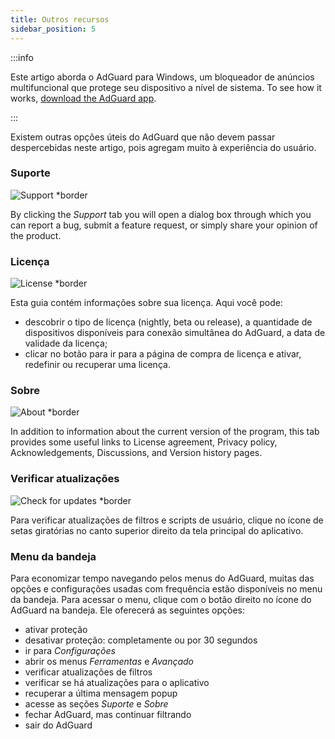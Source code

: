 ```yaml
---
title: Outros recursos
sidebar_position: 5
---
```


:::info

Este artigo aborda o AdGuard para Windows, um bloqueador de anúncios multifuncional que protege seu dispositivo a nível de sistema. To see how it works, [download the AdGuard app](https://agrd.io/download-kb-adblock).

:::

Existem outras opções úteis do AdGuard que não devem passar despercebidas neste artigo, pois agregam muito à experiência do usuário.

### Suporte

![Support \*border](https://cdn.adtidy.org/content/kb/ad_blocker/windows/other_features/support.png)

By clicking the _Support_ tab you will open a dialog box through which you can report a bug, submit a feature request, or simply share your opinion of the product.

### Licença

![License \*border](https://cdn.adtidy.org/content/kb/ad_blocker/windows/other_features/license.png)

Esta guia contém informações sobre sua licença. Aqui você pode:

- descobrir o tipo de licença (nightly, beta ou release), a quantidade de dispositivos disponíveis para conexão simultânea do AdGuard, a data de validade da licença;
- clicar no botão para ir para a página de compra de licença e ativar, redefinir ou recuperar uma licença.

### Sobre

![About \*border](https://cdn.adtidy.org/content/kb/ad_blocker/windows/other_features/about.png)

In addition to information about the current version of the program, this tab provides some useful links to License agreement, Privacy policy, Acknowledgements, Discussions, and Version history pages.

### Verificar atualizações

![Check for updates \*border](https://cdn.adtidy.org/content/kb/ad_blocker/windows/other_features/updates.png)

Para verificar atualizações de filtros e scripts de usuário, clique no ícone de setas giratórias no canto superior direito da tela principal do aplicativo.

### Menu da bandeja

Para economizar tempo navegando pelos menus do AdGuard, muitas das opções e configurações usadas com frequência estão disponíveis no menu da bandeja. Para acessar o menu, clique com o botão direito no ícone do AdGuard na bandeja. Ele oferecerá as seguintes opções:

- ativar proteção
- desativar proteção: completamente ou por 30 segundos
- ir para _Configurações_
- abrir os menus _Ferramentas_ e _Avançado_
- verificar atualizações de filtros
- verificar se há atualizações para o aplicativo
- recuperar a última mensagem popup
- acesse as seções _Suporte_ e _Sobre_
- fechar AdGuard, mas continuar filtrando
- sair do AdGuard
